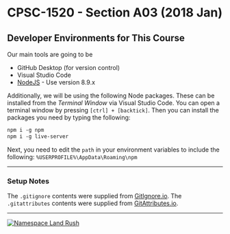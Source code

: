 # CPSC-1520 - Section A03 (2018 Jan)

## Developer Environments for This Course

Our main tools are going to be

- GitHub Desktop (for version control)
- Visual Studio Code
- [NodeJS](https://nodejs.org/en/) - Use version 8.9.x

Additionally, we will be using the following Node packages. These can be installed from the *Terminal Window* via Visual Studio Code. You can open a terminal window by pressing `[ctrl] + [backtick]`. Then you can install the packages you need by typing the following:

```markdown
npm i -g npm
npm i -g live-server
```

Next, you need to edit the `path` in your environment variables to include the following: `%USERPROFILE%\AppData\Roaming\npm`


----

### Setup Notes

The `.gitignore` contents were supplied from [GitIgnore.io](https://gitignore.io). The `.gitattributes` contents were supplied from [GitAttributes.io](https://gitattributes.io).



----

[![Namespace Land Rush](https://imgs.xkcd.com/comics/namespace_land_rush.png)](https://xkcd.com/1963/)
